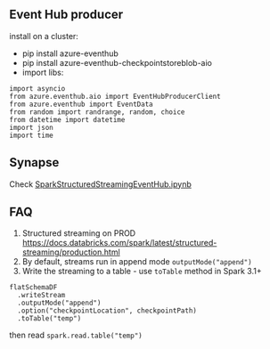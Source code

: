 ## Event Hub producer 

install on a cluster:
- pip install azure-eventhub
- pip install azure-eventhub-checkpointstoreblob-aio
- import libs:
 ```
 import asyncio
from azure.eventhub.aio import EventHubProducerClient
from azure.eventhub import EventData
from random import randrange, random, choice
from datetime import datetime
import json
import time
```


## Synapse 

Check [SparkStructuredStreamingEventHub.ipynb](https://github.com/ekote/azure-architect/blob/master/streaming/SparkStructuredStreamingEventHub.ipynb)

## FAQ
1. Structured streaming on PROD https://docs.databricks.com/spark/latest/structured-streaming/production.html
2. By default, streams run in append mode `outputMode("append")`
3. Write the streaming to a table - use `toTable` method in Spark 3.1+ 
```
flatSchemaDF
  .writeStream
  .outputMode("append")
  .option("checkpointLocation", checkpointPath)
  .toTable("temp")
```

then read `spark.read.table("temp")`

